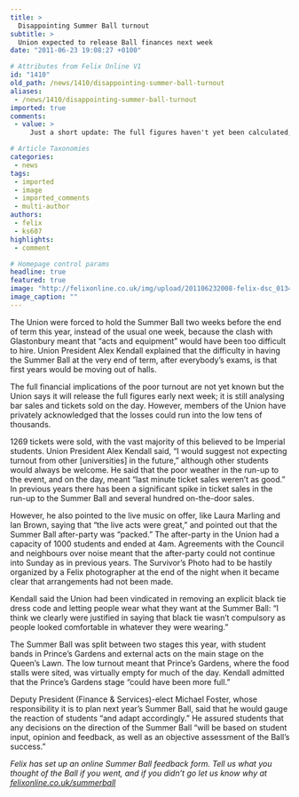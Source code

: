 ```yaml
---
title: >
  Disappointing Summer Ball turnout
subtitle: >
  Union expected to release Ball finances next week
date: "2011-06-23 19:08:27 +0100"

# Attributes from Felix Online V1
id: "1410"
old_path: /news/1410/disappointing-summer-ball-turnout
aliases:
 - /news/1410/disappointing-summer-ball-turnout
imported: true
comments:
 - value: >
     Just a short update: The full figures haven't yet been calculated, I'm told, but they should be ready in time for Exec on the 14th of July,Yes. A correction on the date, it's actually this Friday (8th) from 2-3pm, in the Union (Floor 2M, in the Student Activities Centre [SAC]),I’m really looking forward to this briefing on the outcome of the ball, and further meetings for the planning of the next summer ball; because if the amount of constructive criticism that Imperial students are willing to offer anonymously on an internet forum is anything to go by, when they are finally given the chance to actively take part in an open, face to face debate about what they want with the summer ball, the volume of advice that will be given will mean that next year’s summer ball will be by far the best ever. ,Please accept my sincerest apologies 'C'. The Union did not publish the figures today, but we should have made that clear. We have been told to expect them on Monday. I hope that this clears up any confusion – 

# Article Taxonomies
categories:
 - news
tags:
 - imported
 - image
 - imported_comments
 - multi-author
authors:
 - felix
 - ks607
highlights:
 - comment

# Homepage control params
headline: true
featured: true
image: "http://felixonline.co.uk/img/upload/201106232008-felix-dsc_0134.jpg"
image_caption: ""
---
```


The Union were forced to hold the Summer Ball two weeks before the end of term this year, instead of the usual one week, because the clash with Glastonbury meant that “acts and equipment” would have been too difficult to hire. Union President Alex Kendall explained that the difficulty in having the Summer Ball at the very end of term, after everybody’s exams, is that first years would be moving out of halls.

The full financial implications of the poor turnout are not yet known but the Union says it will release the full figures early next week; it is still analysing bar sales and tickets sold on the day. However, members of the Union have privately acknowledged that the losses could run into the low tens of thousands.

1269 tickets were sold, with the vast majority of this believed to be Imperial students. Union President Alex Kendall said, “I would suggest not expecting turnout from other [universities] in the future,” although other students would always be welcome. He said that the poor weather in the run-up to the event, and on the day, meant “last minute ticket sales weren’t as good.” In previous years there has been a significant spike in ticket sales in the run-up to the Summer Ball and several hundred on-the-door sales.

However, he also pointed to the live music on offer, like Laura Marling and Ian Brown, saying that “the live acts were great,” and pointed out that the Summer Ball after-party was “packed.” The after-party in the Union had a capacity of 1000 students and ended at 4am. Agreements with the Council and neighbours over noise meant that the after-party could not continue into Sunday as in previous years. The Survivor’s Photo had to be hastily organized by a Felix photographer at the end of the night when it became clear that arrangements had not been made.

Kendall said the Union had been vindicated in removing an explicit black tie dress code and letting people wear what they want at the Summer Ball: “I think we clearly were justified in saying that black tie wasn’t compulsory as people looked comfortable in whatever they were wearing.”

The Summer Ball was split between two stages this year, with student bands in Prince’s Gardens and external acts on the main stage on the Queen’s Lawn. The low turnout meant that Prince’s Gardens, where the food stalls were sited, was virtually empty for much of the day. Kendall admitted that the Prince’s Gardens stage “could have been more full.”

Deputy President (Finance & Services)-elect Michael Foster, whose responsibility it is to plan next year’s Summer Ball, said that he would gauge the reaction of students “and adapt accordingly.” He assured students that any decisions on the direction of the Summer Ball “will be based on student input, opinion and feedback, as well as an objective assessment of the Ball’s success.”

_Felix has set up an online Summer Ball feedback form. Tell us what you thought of the Ball if you went, and if you didn’t go let us know why at [felixonline.co.uk/summerball](http://felixonline.co.uk/summerball)_
